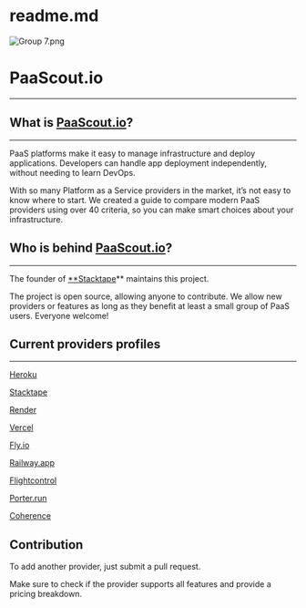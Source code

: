 # readme.md

![Group 7.png](Group_7.png)

# PaaScout.io

---

## What is [PaaScout.io](http://PaaScount.io)?

---

PaaS platforms make it easy to manage infrastructure and deploy applications. Developers can handle app deployment independently, without needing to learn DevOps.

With so many Platform as a Service providers in the market, it’s not easy to know where to start. We created a guide to compare modern PaaS providers using over 40 criteria, so you can make smart choices about your infrastructure.

## Who is behind [PaaScout.io](http://PaaScount.io)?

---

The founder of [**Stacktape](https://stacktape.com/)** maintains this project.

The project is open source, allowing anyone to contribute. We allow new providers or features as long as they benefit at least a small group of PaaS users. Everyone welcome!


## **Current providers profiles**

---

[Heroku](https://paascout.io/providers/heroku/)

[Stacktape](https://paascout.io/providers/stacktape/)

[Render](https://paascout.io/providers/render/)

[Vercel](https://paascout.io/providers/vercel/)

[Fly.io](https://paascout.io/providers/fly/)

[Railway.app](https://paascout.io/providers/railway/)

[Flightcontrol](https://paascout.io/providers/flightcontrol/)

[Porter.run](https://paascout.io/providers/porter/)

[Coherence](https://paascout.io/providers/coherence/)

## **Contribution**

To add another provider, just submit a pull request.

Make sure to check if the provider supports all features and provide a pricing breakdown.
